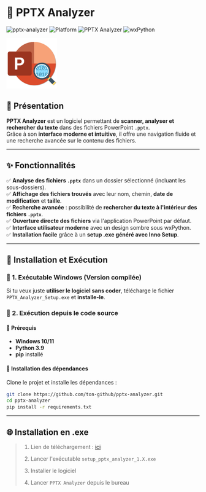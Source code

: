 # 📂 PPTX Analyzer
![pptx-analyzer](https://img.shields.io/badge/version-1.0-blue?style=for-the-badge) 
![Platform](https://img.shields.io/badge/platform-Windows-blue?style=for-the-badge)
![PPTX Analyzer](https://img.shields.io/badge/Python-3.9-blue?style=for-the-badge&logo=python)
![wxPython](https://img.shields.io/badge/wxPython-UI-red?style=for-the-badge)

![pptx](https://raw.githubusercontent.com/Sorabagu/pptx-analyzer/refs/heads/main/img/icon.png)

## 📌 Présentation

**PPTX Analyzer** est un logiciel permettant de **scanner, analyser et rechercher du texte** dans des fichiers PowerPoint `.pptx`.  
Grâce à son **interface moderne et intuitive**, il offre une navigation fluide et une recherche avancée sur le contenu des fichiers.

---

## ✨ **Fonctionnalités**

✅ **Analyse des fichiers `.pptx`** dans un dossier sélectionné (incluant les sous-dossiers).  
✅ **Affichage des fichiers trouvés** avec leur nom, chemin, **date de modification** et **taille**.  
✅ **Recherche avancée** : possibilité de **rechercher du texte à l'intérieur des fichiers `.pptx`**.  
✅ **Ouverture directe des fichiers** via l'application PowerPoint par défaut.  
✅ **Interface utilisateur moderne** avec un design sombre sous wxPython.  
✅ **Installation facile** grâce à un **setup .exe généré avec Inno Setup**.  

---

## 🚀 **Installation et Exécution**

### **🔹 1. Exécutable Windows (Version compilée)**
Si tu veux juste **utiliser le logiciel sans coder**, télécharge le fichier `PPTX_Analyzer_Setup.exe` et **installe-le**.

### **🔹 2. Exécution depuis le code source**
#### **📌 Prérequis**
- **Windows 10/11**
- **Python 3.9**
- **pip** installé

#### **📌 Installation des dépendances**
Clone le projet et installe les dépendances :
```bash
git clone https://github.com/ton-github/pptx-analyzer.git
cd pptx-analyzer
pip install -r requirements.txt
```
---

## 🌐 **Installation en .exe**

> 1. Lien de téléchargement : [ici](https://github.com/Sorabagu/pptx-analyzer/releases/latest)
>
> 2. Lancer l'exécutable `setup_pptx_analyzer_1.X.exe`
>
> 3. Installer le logiciel
>
> 4. Lancer `PPTX Analyzer` depuis le bureau

